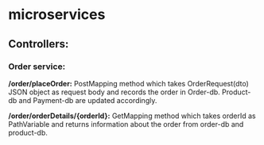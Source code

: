 # microservices

## Controllers:

### Order service:

**/order/placeOrder:** PostMapping method which takes OrderRequest(dto) JSON object as request body and records the order in Order-db.
Product-db and Payment-db are updated accordingly.

**/order/orderDetails/{orderId}:** GetMapping method which takes orderId as PathVariable and returns information about the order from order-db and product-db.
